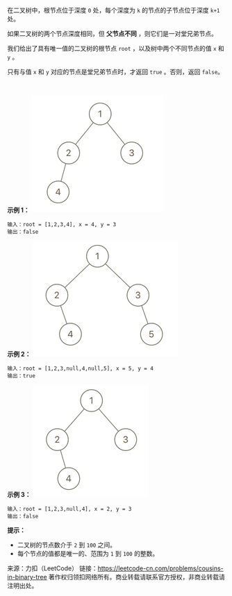 在二叉树中，根节点位于深度 ```0``` 处，每个深度为 ```k``` 的节点的子节点位于深度 ```k+1``` 处。

如果二叉树的两个节点深度相同，但 **父节点不同** ，则它们是一对堂兄弟节点。

我们给出了具有唯一值的二叉树的根节点 ```root``` ，以及树中两个不同节点的值 ```x``` 和 ```y``` 。

只有与值 ```x``` 和 ```y``` 对应的节点是堂兄弟节点时，才返回 ```true``` 。否则，返回 ```false```。

 

**示例 1：**
![img](./993_1.png)
```
输入：root = [1,2,3,4], x = 4, y = 3
输出：false
```
**示例 2：**
![img](./993_2.png)
```
输入：root = [1,2,3,null,4,null,5], x = 5, y = 4
输出：true
```
**示例 3：**
![img](./993_3.png)
```
输入：root = [1,2,3,null,4], x = 2, y = 3
输出：false
```

**提示：**

* 二叉树的节点数介于 ```2``` 到 ```100``` 之间。
* 每个节点的值都是唯一的、范围为 ```1``` 到 ```100``` 的整数。

来源：力扣（LeetCode）
链接：https://leetcode-cn.com/problems/cousins-in-binary-tree
著作权归领扣网络所有。商业转载请联系官方授权，非商业转载请注明出处。